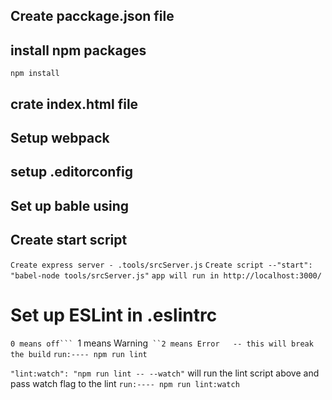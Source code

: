 ## Create pacckage.json file

## install npm packages
```
npm install
```

## crate index.html file

## Setup webpack

## setup .editorconfig

## Set up bable using 

## Create start script
```Create express server - .tools/srcServer.js```
```Create script --"start": "babel-node tools/srcServer.js"```
```app will run in http://localhost:3000/```

# Set up ESLint in .eslintrc
``0 means off```
``1 means Warning```
``2 means Error   -- this will break the build```
```run:---- npm run lint```

```"lint:watch": "npm run lint -- --watch"``` will run the lint script above and pass watch flag to the lint
```run:---- npm run lint:watch```
